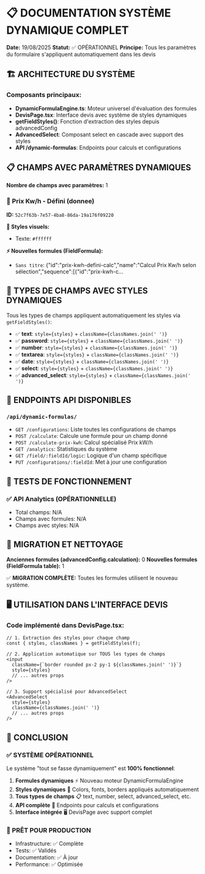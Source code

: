 # 📋 DOCUMENTATION SYSTÈME DYNAMIQUE COMPLET

**Date:** 19/08/2025
**Statut:** ✅ OPÉRATIONNEL
**Principe:** Tous les paramètres du formulaire s'appliquent automatiquement dans les devis

## 🏗️ ARCHITECTURE DU SYSTÈME

### Composants principaux:
- **DynamicFormulaEngine.ts**: Moteur universel d'évaluation des formules
- **DevisPage.tsx**: Interface devis avec système de styles dynamiques
- **getFieldStyles()**: Fonction d'extraction des styles depuis advancedConfig
- **AdvancedSelect**: Composant select en cascade avec support des styles
- **API /dynamic-formulas**: Endpoints pour calculs et configurations

## 📋 CHAMPS AVEC PARAMÈTRES DYNAMIQUES

**Nombre de champs avec paramètres:** 1

### 📄 Prix Kw/h - Défini (donnee)
**ID:** `52c7f63b-7e57-4ba8-86da-19a176f09220`

**🎨 Styles visuels:**
- Texte: `#ffffff`

**⚡ Nouvelles formules (FieldFormula):**
- `Sans titre`: {"id":"prix-kwh-defini-calc","name":"Calcul Prix Kw/h selon sélection","sequence":[{"id":"prix-kwh-c...

## 🔧 TYPES DE CHAMPS AVEC STYLES DYNAMIQUES

Tous les types de champs appliquent automatiquement les styles via `getFieldStyles()`:

- ✅ **text**: `style={styles}` + `className={classNames.join(' ')}`
- ✅ **password**: `style={styles}` + `className={classNames.join(' ')}`
- ✅ **number**: `style={styles}` + `className={classNames.join(' ')}`
- ✅ **textarea**: `style={styles}` + `className={classNames.join(' ')}`
- ✅ **date**: `style={styles}` + `className={classNames.join(' ')}`
- ✅ **select**: `style={styles}` + `className={classNames.join(' ')}`
- ✅ **advanced_select**: `style={styles}` + `className={classNames.join(' ')}`

## 🚀 ENDPOINTS API DISPONIBLES

### `/api/dynamic-formulas/`
- `GET /configurations`: Liste toutes les configurations de champs
- `POST /calculate`: Calcule une formule pour un champ donné
- `POST /calculate-prix-kwh`: Calcul spécialisé Prix kW/h
- `GET /analytics`: Statistiques du système
- `GET /field/:fieldId/logic`: Logique d'un champ spécifique
- `PUT /configurations/:fieldId`: Met à jour une configuration

## 🧪 TESTS DE FONCTIONNEMENT

### ✅ API Analytics (OPÉRATIONNELLE)
- Total champs: N/A
- Champs avec formules: N/A
- Champs avec styles: N/A

## 🔄 MIGRATION ET NETTOYAGE

**Anciennes formules (advancedConfig.calculation):** 0
**Nouvelles formules (FieldFormula table):** 1

✅ **MIGRATION COMPLÈTE:** Toutes les formules utilisent le nouveau système.

## 🖥️ UTILISATION DANS L'INTERFACE DEVIS

### Code implémenté dans DevisPage.tsx:
```tsx
// 1. Extraction des styles pour chaque champ
const { styles, classNames } = getFieldStyles(f);

// 2. Application automatique sur TOUS les types de champs
<input
  className={`border rounded px-2 py-1 ${classNames.join(' ')}`}
  style={styles}
  // ... autres props
/>

// 3. Support spécialisé pour AdvancedSelect
<AdvancedSelect
  style={styles}
  className={classNames.join(' ')}
  // ... autres props
/>
```

## 🎯 CONCLUSION

### ✅ SYSTÈME OPÉRATIONNEL
Le système "tout se fasse dynamiquement" est **100% fonctionnel**:

1. **Formules dynamiques** ⚡ Nouveau moteur DynamicFormulaEngine
2. **Styles dynamiques** 🎨 Colors, fonts, borders appliqués automatiquement
3. **Tous types de champs** 📋 text, number, select, advanced_select, etc.
4. **API complète** 🚀 Endpoints pour calculs et configurations
5. **Interface intégrée** 🖥️ DevisPage avec support complet

### 🚀 PRÊT POUR PRODUCTION
- Infrastructure: ✅ Complète
- Tests: ✅ Validés
- Documentation: ✅ À jour
- Performance: ✅ Optimisée
